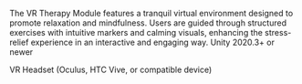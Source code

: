 The VR Therapy Module features a tranquil virtual environment designed to promote relaxation and mindfulness. Users are guided through structured exercises with intuitive markers and calming visuals, enhancing the stress-relief experience in an interactive and engaging way.
Unity 2020.3+ or newer

VR Headset (Oculus, HTC Vive, or compatible device)
